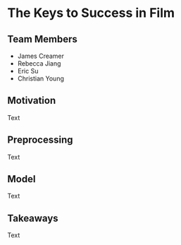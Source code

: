 # The Keys to Success in Film

## Team Members
* James Creamer
* Rebecca Jiang
* Eric Su
* Christian Young

## Motivation
Text

## Preprocessing
Text

## Model
Text  

## Takeaways
Text  